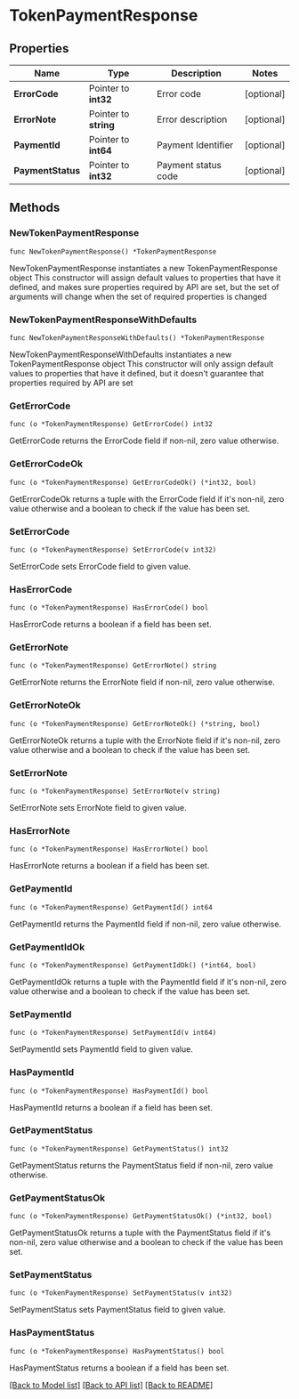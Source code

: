 # TokenPaymentResponse

## Properties

Name | Type | Description | Notes
------------ | ------------- | ------------- | -------------
**ErrorCode** | Pointer to **int32** | Error code | [optional] 
**ErrorNote** | Pointer to **string** | Error description | [optional] 
**PaymentId** | Pointer to **int64** | Payment Identifier | [optional] 
**PaymentStatus** | Pointer to **int32** | Payment status code | [optional] 

## Methods

### NewTokenPaymentResponse

`func NewTokenPaymentResponse() *TokenPaymentResponse`

NewTokenPaymentResponse instantiates a new TokenPaymentResponse object
This constructor will assign default values to properties that have it defined,
and makes sure properties required by API are set, but the set of arguments
will change when the set of required properties is changed

### NewTokenPaymentResponseWithDefaults

`func NewTokenPaymentResponseWithDefaults() *TokenPaymentResponse`

NewTokenPaymentResponseWithDefaults instantiates a new TokenPaymentResponse object
This constructor will only assign default values to properties that have it defined,
but it doesn't guarantee that properties required by API are set

### GetErrorCode

`func (o *TokenPaymentResponse) GetErrorCode() int32`

GetErrorCode returns the ErrorCode field if non-nil, zero value otherwise.

### GetErrorCodeOk

`func (o *TokenPaymentResponse) GetErrorCodeOk() (*int32, bool)`

GetErrorCodeOk returns a tuple with the ErrorCode field if it's non-nil, zero value otherwise
and a boolean to check if the value has been set.

### SetErrorCode

`func (o *TokenPaymentResponse) SetErrorCode(v int32)`

SetErrorCode sets ErrorCode field to given value.

### HasErrorCode

`func (o *TokenPaymentResponse) HasErrorCode() bool`

HasErrorCode returns a boolean if a field has been set.

### GetErrorNote

`func (o *TokenPaymentResponse) GetErrorNote() string`

GetErrorNote returns the ErrorNote field if non-nil, zero value otherwise.

### GetErrorNoteOk

`func (o *TokenPaymentResponse) GetErrorNoteOk() (*string, bool)`

GetErrorNoteOk returns a tuple with the ErrorNote field if it's non-nil, zero value otherwise
and a boolean to check if the value has been set.

### SetErrorNote

`func (o *TokenPaymentResponse) SetErrorNote(v string)`

SetErrorNote sets ErrorNote field to given value.

### HasErrorNote

`func (o *TokenPaymentResponse) HasErrorNote() bool`

HasErrorNote returns a boolean if a field has been set.

### GetPaymentId

`func (o *TokenPaymentResponse) GetPaymentId() int64`

GetPaymentId returns the PaymentId field if non-nil, zero value otherwise.

### GetPaymentIdOk

`func (o *TokenPaymentResponse) GetPaymentIdOk() (*int64, bool)`

GetPaymentIdOk returns a tuple with the PaymentId field if it's non-nil, zero value otherwise
and a boolean to check if the value has been set.

### SetPaymentId

`func (o *TokenPaymentResponse) SetPaymentId(v int64)`

SetPaymentId sets PaymentId field to given value.

### HasPaymentId

`func (o *TokenPaymentResponse) HasPaymentId() bool`

HasPaymentId returns a boolean if a field has been set.

### GetPaymentStatus

`func (o *TokenPaymentResponse) GetPaymentStatus() int32`

GetPaymentStatus returns the PaymentStatus field if non-nil, zero value otherwise.

### GetPaymentStatusOk

`func (o *TokenPaymentResponse) GetPaymentStatusOk() (*int32, bool)`

GetPaymentStatusOk returns a tuple with the PaymentStatus field if it's non-nil, zero value otherwise
and a boolean to check if the value has been set.

### SetPaymentStatus

`func (o *TokenPaymentResponse) SetPaymentStatus(v int32)`

SetPaymentStatus sets PaymentStatus field to given value.

### HasPaymentStatus

`func (o *TokenPaymentResponse) HasPaymentStatus() bool`

HasPaymentStatus returns a boolean if a field has been set.


[[Back to Model list]](../README.md#documentation-for-models) [[Back to API list]](../README.md#documentation-for-api-endpoints) [[Back to README]](../README.md)


